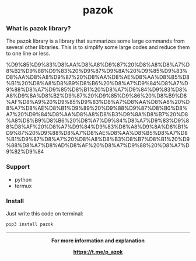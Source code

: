 

<h1 align="center">pazok</h1>


### What is pazok library?

The pazok library is a library that summarizes some large commands from several other libraries. This is to simplify some large codes and reduce them to one line or less.

%D9%85%D9%83%D8%AA%D8%A8%D9%87%20%D8%A8%D8%A7%D8%B2%D9%88%D9%83%20%D9%87%D9%8A%20%D9%85%D9%83%D8%AA%D8%A8%D9%87%20%D8%AA%D8%AE%D8%AA%D8%B5%D8%B1%20%D8%A8%D8%B9%D8%B6%20%D8%A7%D9%84%D8%A7%D9%88%D8%A7%D9%85%D8%B1%20%D8%A7%D9%84%D9%83%D8%A8%D9%8A%D8%B2%D9%87%20%D9%85%D9%86%20%D8%B9%D8%AF%D8%A9%20%D9%85%D9%83%D8%A7%D8%AA%D8%A8%20%D8%A7%D8%AE%D8%B1%D9%89%20%D9%88%D9%87%D8%B0%D8%A7%20%D9%84%D8%AA%D8%A8%D8%B3%D9%8A%D8%B7%20%D8%A8%D8%B9%D8%B6%20%D8%A7%D9%84%D8%A7%D9%83%D9%88%D8%AF%20%D8%A7%D9%84%D9%83%D8%A8%D9%8A%D8%B1%D9%87%20%D9%88%D8%A7%D8%AE%D8%AA%D8%B5%D8%A7%D8%B1%D9%87%D8%A7%20%D8%A8%D8%B3%D8%B7%D8%B1%20%D9%88%D8%A7%D8%AD%D8%AF%20%D8%A7%D9%88%20%D8%A7%D9%82%D9%84

### Support
+ python
+ termux

### Install

Just write this code on terminal:

```shell
pip3 install pazok
```

___

<p align="center">
<strong>For more information and explanation</strong>
</p>

<p align="center">
<a href="https://t.me/p_azok"><label style="display: block;"><strong>https://t.me/p_azok</strong></label></a>
</p>
